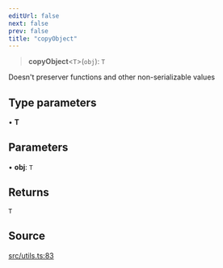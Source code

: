 ```yaml
---
editUrl: false
next: false
prev: false
title: "copyObject"
---
```


> **copyObject**\<`T`\>(`obj`): `T`

Doesn't preserver functions and other non-serializable values

## Type parameters

• **T**

## Parameters

• **obj**: `T`

## Returns

`T`

## Source

[src/utils.ts:83](https://github.com/eddienubes/sagetest/blob/ce2c7f4/src/utils.ts#L83)
